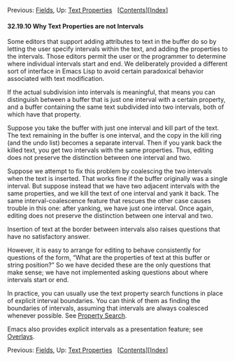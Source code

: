 <!-- This is the GNU Emacs Lisp Reference Manual
corresponding to Emacs version 27.2.

Copyright (C) 1990-1996, 1998-2021 Free Software Foundation,
Inc.

Permission is granted to copy, distribute and/or modify this document
under the terms of the GNU Free Documentation License, Version 1.3 or
any later version published by the Free Software Foundation; with the
Invariant Sections being "GNU General Public License," with the
Front-Cover Texts being "A GNU Manual," and with the Back-Cover
Texts as in (a) below.  A copy of the license is included in the
section entitled "GNU Free Documentation License."

(a) The FSF's Back-Cover Text is: "You have the freedom to copy and
modify this GNU manual.  Buying copies from the FSF supports it in
developing GNU and promoting software freedom." -->

<!-- Created by GNU Texinfo 6.7, http://www.gnu.org/software/texinfo/ -->

Previous: [Fields](Fields.html), Up: [Text Properties](Text-Properties.html)   \[[Contents](index.html#SEC_Contents "Table of contents")]\[[Index](Index.html "Index")]

#### 32.19.10 Why Text Properties are not Intervals

Some editors that support adding attributes to text in the buffer do so by letting the user specify intervals within the text, and adding the properties to the intervals. Those editors permit the user or the programmer to determine where individual intervals start and end. We deliberately provided a different sort of interface in Emacs Lisp to avoid certain paradoxical behavior associated with text modification.

If the actual subdivision into intervals is meaningful, that means you can distinguish between a buffer that is just one interval with a certain property, and a buffer containing the same text subdivided into two intervals, both of which have that property.

Suppose you take the buffer with just one interval and kill part of the text. The text remaining in the buffer is one interval, and the copy in the kill ring (and the undo list) becomes a separate interval. Then if you yank back the killed text, you get two intervals with the same properties. Thus, editing does not preserve the distinction between one interval and two.

Suppose we attempt to fix this problem by coalescing the two intervals when the text is inserted. That works fine if the buffer originally was a single interval. But suppose instead that we have two adjacent intervals with the same properties, and we kill the text of one interval and yank it back. The same interval-coalescence feature that rescues the other case causes trouble in this one: after yanking, we have just one interval. Once again, editing does not preserve the distinction between one interval and two.

Insertion of text at the border between intervals also raises questions that have no satisfactory answer.

However, it is easy to arrange for editing to behave consistently for questions of the form, “What are the properties of text at this buffer or string position?” So we have decided these are the only questions that make sense; we have not implemented asking questions about where intervals start or end.

In practice, you can usually use the text property search functions in place of explicit interval boundaries. You can think of them as finding the boundaries of intervals, assuming that intervals are always coalesced whenever possible. See [Property Search](Property-Search.html).

Emacs also provides explicit intervals as a presentation feature; see [Overlays](Overlays.html).

Previous: [Fields](Fields.html), Up: [Text Properties](Text-Properties.html)   \[[Contents](index.html#SEC_Contents "Table of contents")]\[[Index](Index.html "Index")]
